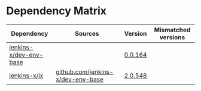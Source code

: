 # Dependency Matrix

Dependency | Sources | Version | Mismatched versions
---------- | ------- | ------- | -------------------
[jenkins-x/dev-env-base](https://github.com/jenkins-x/dev-env-base) |  | [0.0.164](https://github.com/jenkins-x/dev-env-base/releases/tag/v0.0.164) | 
[jenkins-x/jx](https://github.com/jenkins-x/jx) | [github.com/jenkins-x/dev-env-base](https://github.com/jenkins-x/dev-env-base) | [2.0.548](https://github.com/jenkins-x/jx/releases/tag/v2.0.548) | 
